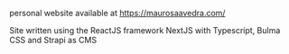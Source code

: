 personal website available at https://maurosaavedra.com/

Site written using the ReactJS framework NextJS with Typescript, Bulma CSS and Strapi as CMS
